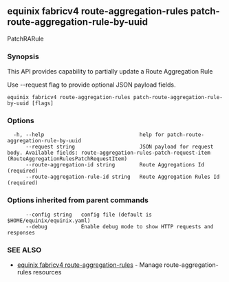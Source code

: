 ## equinix fabricv4 route-aggregation-rules patch-route-aggregation-rule-by-uuid

PatchRARule

### Synopsis

This API provides capability to partially update a Route Aggregation Rule

Use --request flag to provide optional JSON payload fields.

```
equinix fabricv4 route-aggregation-rules patch-route-aggregation-rule-by-uuid [flags]
```

### Options

```
  -h, --help                               help for patch-route-aggregation-rule-by-uuid
      --request string                     JSON payload for request body. Available fields: route-aggregation-rules-patch-request-item (RouteAggregationRulesPatchRequestItem)
      --route-aggregation-id string        Route Aggregations Id (required)
      --route-aggregation-rule-id string   Route Aggregation Rules Id (required)
```

### Options inherited from parent commands

```
      --config string   config file (default is $HOME/equinix/equinix.yaml)
      --debug           Enable debug mode to show HTTP requests and responses
```

### SEE ALSO

* [equinix fabricv4 route-aggregation-rules](equinix_fabricv4_route-aggregation-rules.md)	 - Manage route-aggregation-rules resources

